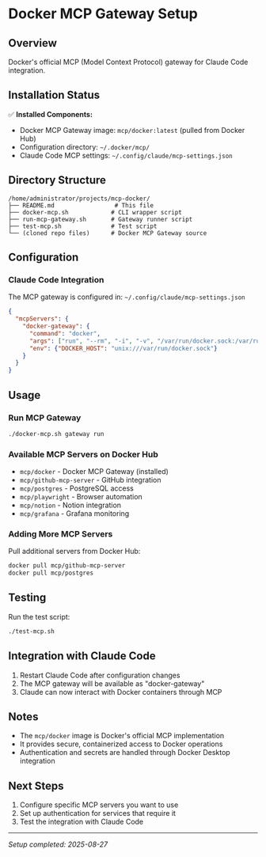 # Docker MCP Gateway Setup

## Overview
Docker's official MCP (Model Context Protocol) gateway for Claude Code integration.

## Installation Status
✅ **Installed Components:**
- Docker MCP Gateway image: `mcp/docker:latest` (pulled from Docker Hub)
- Configuration directory: `~/.docker/mcp/`
- Claude Code MCP settings: `~/.config/claude/mcp-settings.json`

## Directory Structure
```
/home/administrator/projects/mcp-docker/
├── README.md                 # This file
├── docker-mcp.sh            # CLI wrapper script
├── run-mcp-gateway.sh       # Gateway runner script
├── test-mcp.sh              # Test script
└── (cloned repo files)      # Docker MCP Gateway source
```

## Configuration

### Claude Code Integration
The MCP gateway is configured in: `~/.config/claude/mcp-settings.json`

```json
{
  "mcpServers": {
    "docker-gateway": {
      "command": "docker",
      "args": ["run", "--rm", "-i", "-v", "/var/run/docker.sock:/var/run/docker.sock", ...],
      "env": {"DOCKER_HOST": "unix:///var/run/docker.sock"}
    }
  }
}
```

## Usage

### Run MCP Gateway
```bash
./docker-mcp.sh gateway run
```

### Available MCP Servers on Docker Hub
- `mcp/docker` - Docker MCP Gateway (installed)
- `mcp/github-mcp-server` - GitHub integration
- `mcp/postgres` - PostgreSQL access
- `mcp/playwright` - Browser automation
- `mcp/notion` - Notion integration
- `mcp/grafana` - Grafana monitoring

### Adding More MCP Servers
Pull additional servers from Docker Hub:
```bash
docker pull mcp/github-mcp-server
docker pull mcp/postgres
```

## Testing
Run the test script:
```bash
./test-mcp.sh
```

## Integration with Claude Code
1. Restart Claude Code after configuration changes
2. The MCP gateway will be available as "docker-gateway"
3. Claude can now interact with Docker containers through MCP

## Notes
- The `mcp/docker` image is Docker's official MCP implementation
- It provides secure, containerized access to Docker operations
- Authentication and secrets are handled through Docker Desktop integration

## Next Steps
1. Configure specific MCP servers you want to use
2. Set up authentication for services that require it
3. Test the integration with Claude Code

---
*Setup completed: 2025-08-27*